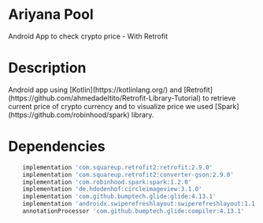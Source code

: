 # Ariyana Pool
Android App to check crypto price - With Retrofit

# Description
<p>
    Android app using [Kotlin](https://kotlinlang.org/) and [Retrofit](https://github.com/ahmedadeltito/Retrofit-Library-Tutorial) to retrieve current price of 
    crypto currency and to visualize price we used [Spark](https://github.com/robinhood/spark) library.
</p>

# Dependencies
```bash
    implementation 'com.squareup.retrofit2:retrofit:2.9.0'
    implementation 'com.squareup.retrofit2:converter-gson:2.9.0'
    implementation 'com.robinhood.spark:spark:1.2.0'
    implementation 'de.hdodenhof:circleimageview:3.1.0'
    implementation 'com.github.bumptech.glide:glide:4.13.1'
    implementation 'androidx.swiperefreshlayout:swiperefreshlayout:1.1.0'
    annotationProcessor 'com.github.bumptech.glide:compiler:4.13.1'
```
